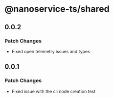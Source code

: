 # @nanoservice-ts/shared

## 0.0.2

### Patch Changes

- Fixed open telemetry issues and types

## 0.0.1

### Patch Changes

- Fixed issue with the cli node creation test

